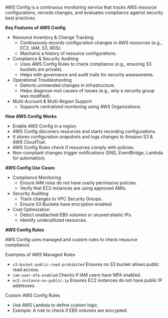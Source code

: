 AWS Config is a continuous monitoring service that tracks AWS resource configurations, records changes, and evaluates compliance against security best practices.

**Key Features of AWS Config**
- Resource Inventory & Change Tracking
  - Continuously records configuration changes in AWS resources (e.g., EC2, IAM, S3, RDS).
  - Maintains a history of resource configurations.
- Compliance & Security Auditing
  - Uses AWS Config Rules to check compliance (e.g., ensuring S3 buckets are private).
  - Helps with governance and audit trails for security assessments.
- Operational Troubleshooting
  - Detects unintended changes in infrastructure.
  - Helps diagnose root causes of issues (e.g., why a security group was modified).
- Multi-Account & Multi-Region Support
  - Supports centralized monitoring using AWS Organizations.

**How AWS Config Works**
- Enable AWS Config in a region.
- AWS Config discovers resources and starts recording configurations.
- It stores configuration snapshots and logs changes to Amazon S3 & AWS CloudTrail.
- AWS Config Rules check if resources comply with policies.
- Non-compliant changes trigger notifications (SNS, EventBridge, Lambda for automation).

**AWS Config Use Cases**
- Compliance Monitoring
  - Ensure IAM roles do not have overly permissive policies.
  - Verify that EC2 instances are using approved AMIs.
- Security Auditing
  - Track changes to VPC Security Groups.
  - Ensure S3 Buckets have encryption enabled.
- Cost Optimization
  - Detect unattached EBS volumes or unused elastic IPs.
  - Identify underutilized resources.
 
**AWS Config Rules**

AWS Config uses managed and custom rules to check resource compliance.

Examples of AWS Managed Rules
- `s3-bucket-public-read-prohibited` Ensures no S3 bucket allows public read access.
- `iam-user-mfa-enabled` Checks if IAM users have MFA enabled.
- `ec2-instance-no-public-ip` Ensures EC2 instances do not have public IP addresses.

Custom AWS Config Rules
- Use AWS Lambda to define custom logic.
- Example: A rule to check if EBS volumes are encrypted.
